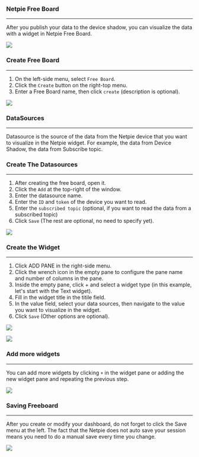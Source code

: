 ### Netpie Free Board
---
After you publish your data to the device shadow, you can visualize the data with a widget in Netpie Free Board.

![](https://github.com/PerfecXX/MicroPython-ESP32-AIoT-DevBoard/blob/main/doc/netpie-freeboard-Detail.png?raw=true)

### Create Free Board
---

1. On the left-side menu, select `Free Board`.
2. Click the `Create` button on the right-top menu. 
3. Enter a Free Board name, then click `create` (description is optional).

![](https://raw.githubusercontent.com/PerfecXX/MicroPython-ESP32-AIoT-DevBoard/a34d0f8880a35582034cd26cf3e1d546473276f8/doc/netpie-freeboard-create.png)

### DataSources
---
Datasource is the source of the data from the Netpie device that you want to visualize in the Netpie widget. For example, the data from Device Shadow, the data from Subscribe topic.

### Create The Datasources
---

1. After creating the free board, open it.
2. Click the `Add` at the top-right of the window.
3. Enter the datasource name.
4. Enter the `ID` and `token` of the device you want to read.
5. Enter the `subscribed topic` (optional, if you want to read the data from a subscribed topic)
6. Click `Save` (The rest are optional, no need to specify yet).

![](https://github.com/PerfecXX/MicroPython-ESP32-AIoT-DevBoard/blob/main/doc/netpie-freeboard-datasource-create.png?raw=true)

### Create the Widget 
---

1. Click ADD PANE in the right-side menu.
2. Click the wrench icon in the empty pane to configure the pane name and number of columns in the pane.
3. Inside the empty pane, click + and select a widget type (in this example, let's start with the Text widget).
4. Fill in the widget title in the titile field.
5. In the value field, select your data sources, then navigate to the value you want to visualize in the widget.
6. Click `Save` (Other options are optional).

![](https://github.com/PerfecXX/MicroPython-ESP32-AIoT-DevBoard/blob/main/doc/netpie-widget-text-create-demo.png?raw=true)

![](https://raw.githubusercontent.com/PerfecXX/MicroPython-ESP32-AIoT-DevBoard/f95d1d3b364a29a6a24a50897e34ed4adbd7aa29/doc/netpie-widget-text-success-demo.png)

### Add more widgets
---
You can add more widgets by clicking `+` in the widget pane or adding the new widget pane and repeating the previous step. 

![](https://raw.githubusercontent.com/PerfecXX/MicroPython-ESP32-AIoT-DevBoard/bfd6fece41accff9d7c413e9de2e67b23d9a7e06/doc/netpie-widget-move.png)


### Saving Freeboard
---
After you create or modify your dashboard, do not forget to click the Save menu at the left. The fact that the Netpie does not auto save your session means you need to do a manual save every time you change.  

![](https://github.com/PerfecXX/MicroPython-ESP32-AIoT-DevBoard/blob/main/doc/netpie-widget-save.png?raw=true)
